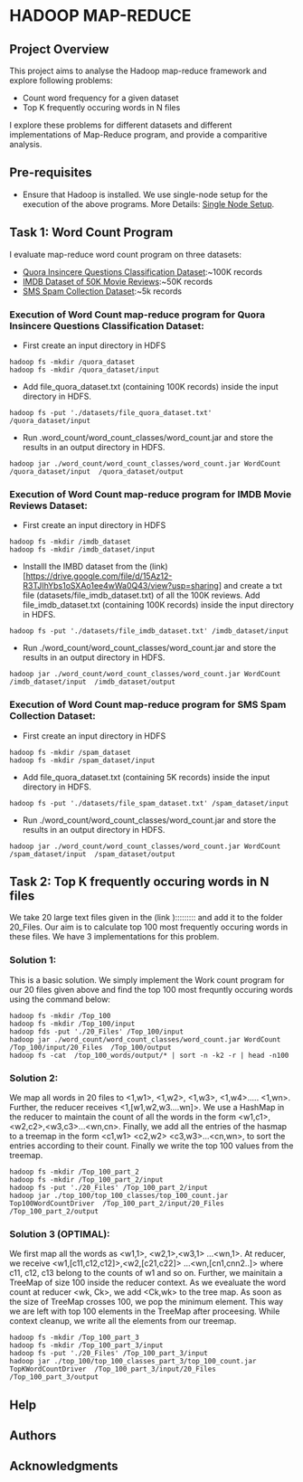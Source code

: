 # HADOOP MAP-REDUCE
## Project Overview
This project aims to analyse the Hadoop map-reduce framework and explore following problems:
* Count word frequency for a given dataset
* Top K frequently occuring words in N files

I explore these problems for different datasets and different implementations of Map-Reduce program, and provide a comparitive analysis.
## Pre-requisites
* Ensure that Hadoop is installed. We use single-node setup for the execution of the above programs. More Details: [Single Node Setup](https://github.com/matiassingers/awesome-readme).

## Task 1: Word Count Program
I evaluate map-reduce word count program on three datasets:
* [Quora Insincere Questions Classification Dataset](https://drive.google.com/file/d/1fcip8PgsrX7m4AFgvUPLaac5pZ79mpwX/view):~100K records
* [IMDB Dataset of 50K Movie Reviews](https://www.kaggle.com/lakshmi25npathi/imdb-dataset-of-50k-movie-reviews):~50K records
* [SMS Spam Collection Dataset](https://www.kaggle.com/uciml/sms-spam-collection-dataset):~5k records

### Execution of Word Count map-reduce program for Quora Insincere Questions Classification Dataset:
* First create an input directory in HDFS
```
hadoop fs -mkdir /quora_dataset
hadoop fs -mkdir /quora_dataset/input
```
* Add file_quora_dataset.txt (containing 100K records) inside the input directory in HDFS.
````
hadoop fs -put './datasets/file_quora_dataset.txt' /quora_dataset/input
````
* Run .word_count/word_count_classes/word_count.jar and store the results in an output directory in HDFS.
````
hadoop jar ./word_count/word_count_classes/word_count.jar WordCount  /quora_dataset/input  /quora_dataset/output
````

### Execution of Word Count map-reduce program for IMDB Movie Reviews Dataset:
* First create an input directory in HDFS
```
hadoop fs -mkdir /imdb_dataset
hadoop fs -mkdir /imdb_dataset/input
```
* Installl the IMBD dataset from the (link)[https://drive.google.com/file/d/15Az12-R3TJIhYbs1oSXAo1ee4wWa0Q43/view?usp=sharing] and create a txt file (datasets/file_imdb_dataset.txt) of all the 100K reviews. Add file_imdb_dataset.txt (containing 100K records) inside the input directory in HDFS.
````
hadoop fs -put './datasets/file_imdb_dataset.txt' /imdb_dataset/input
````
* Run ./word_count/word_count_classes/word_count.jar and store the results in an output directory in HDFS.
````
hadoop jar ./word_count/word_count_classes/word_count.jar WordCount  /imdb_dataset/input  /imdb_dataset/output
````
### Execution of Word Count map-reduce program for SMS Spam Collection Dataset:
* First create an input directory in HDFS
```
hadoop fs -mkdir /spam_dataset
hadoop fs -mkdir /spam_dataset/input
```
* Add file_quora_dataset.txt (containing 5K records) inside the input directory in HDFS.
````
hadoop fs -put './datasets/file_spam_dataset.txt' /spam_dataset/input
````
* Run ./word_count/word_count_classes/word_count.jar and store the results in an output directory in HDFS.
````
hadoop jar ./word_count/word_count_classes/word_count.jar WordCount  /spam_dataset/input  /spam_dataset/output
````
## Task 2: Top K frequently occuring words in N files
We take 20 large text files given in the (link )::::::::: and add it to the folder 20_Files. Our aim is to calculate top 100 most frequently occuring words in these files. We have 3 implementations for this problem.
### Solution 1:
This is a basic solution. We simply implement the Work count program for our 20 files given above and find the top 100 most frequntly occuring words using the command below:
````
hadoop fs -mkdir /Top_100
hadoop fs -mkdir /Top_100/input
hadoop fds -put './20_Files' /Top_100/input
hadoop jar ./word_count/word_count_classes/word_count.jar WordCount /Top_100/input/20_Files  /Top_100/output
hadoop fs -cat  /top_100_words/output/* | sort -n -k2 -r | head -n100
````
### Solution 2:
We map all words in 20 files to <1,w1>, <1,w2>, <1,w3>, <1,w4>..... <1,wn>. Further, the reducer receives <1,\[w1,w2,w3....wn\]>.
We use a HashMap in the reducer to maintain the count of all the words in the form <w1,c1>,<w2,c2>,<w3,c3>...<wn,cn>. 
Finally, we add all the entries of the hasmap to a treemap in the form <c1,w1> <c2,w2> <c3,w3>...<cn,wn>, to sort the entries according to their count. Finally we write the top 100 values from the treemap.
````
hadoop fs -mkdir /Top_100_part_2
hadoop fs -mkdir /Top_100_part_2/input
hadoop fs -put './20_Files' /Top_100_part_2/input
hadoop jar ./top_100/top_100_classes/top_100_count.jar Top100WordCountDriver  /Top_100_part_2/input/20_Files  /Top_100_part_2/output

````
### Solution 3 (OPTIMAL):
We first map all the words as <w1,1>, <w2,1>,<w3,1> ...<wn,1>. At reducer, we receive <w1,\[c11,c12,c12\]>,<w2,\[c21,c22\]> ...<wn,\[cn1,cnn2..\]> where c11, c12, c13 belong to the counts of w1 and so on. Further, we mainitain a TreeMap of size 100 inside the reducer context. As we evealuate the word count at reducer <wk, Ck>, we add <Ck,wk> to the tree map. As soon as the size of TreeMap crosses 100, we pop the minimum element. This way we are left with top 100 elements in the TreeMap after proceesing. While context cleanup, we write all the elements from our treemap. 
````
hadoop fs -mkdir /Top_100_part_3
hadoop fs -mkdir /Top_100_part_3/input
hadoop fs -put './20_Files' /Top_100_part_3/input
hadoop jar ./top_100/top_100_classes_part_3/top_100_count.jar TopKWordCountDriver  /Top_100_part_3/input/20_Files  /Top_100_part_3/output
````
## Help



## Authors



## Acknowledgments

